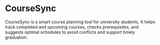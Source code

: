 # CourseSync
CourseSync is a smart course planning tool for university students. It helps track completed and upcoming courses, checks prerequisites, and suggests optimal schedules to avoid conflicts and support timely graduation.
